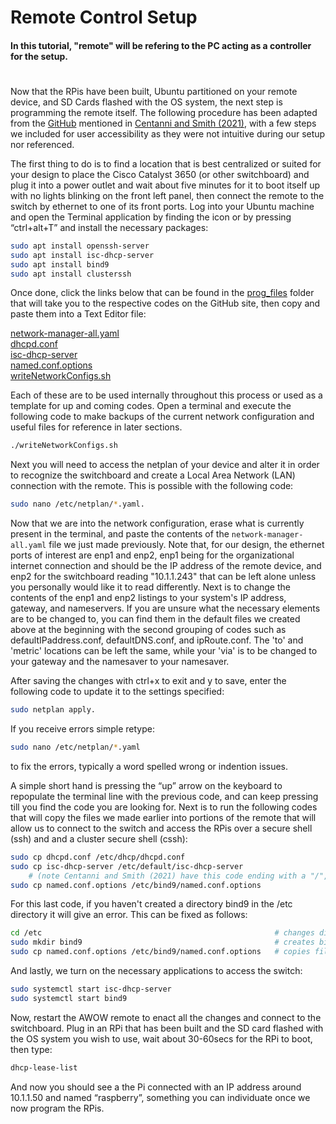 # Remote Control Setup
#### In this tutorial, "remote" will be refering to the PC acting as a controller for the setup.
#
Now that the RPis have been built, Ubuntu partitioned on your remote device, and SD Cards flashed with the OS system, the next step is programming the remote itself. The following procedure has been adapted from the [GitHub](https://github.com/alexcwsmith/PiRATeMC/tree/master/networking) mentioned in [Centanni and Smith (2021)](https://www.biorxiv.org/content/10.1101/2021.07.23.453577v2.full), with a few steps we included for user accessibility as they were not intuitive during our setup nor referenced. 


The first thing to do is to find a location that is best centralized or suited for your design to place the Cisco Catalyst 3650 (or other switchboard) and plug it into a power outlet and wait about five minutes for it to boot itself up with no lights blinking on the front left panel, then connect the remote to the switch by ethernet to one of its front ports. Log into your Ubuntu machine and open the Terminal application by finding the icon or by pressing “ctrl+alt+T” and install the necessary packages:
```bash
sudo apt install openssh-server
sudo apt install isc-dhcp-server
sudo apt install bind9
sudo apt install clusterssh
```
Once done, click the links below that can be found in the [prog_files](https://github.com/George-LabX/raspicluster/tree/main/prog_files) folder that will take you to the respective codes on the GitHub site, then copy and paste them into a Text Editor file:

[network-manager-all.yaml](https://github.com/George-LabX/raspicluster/blob/main/prog_files/network-manager-all.yaml)  
[dhcpd.conf](https://github.com/George-LabX/raspicluster/blob/main/prog_files/dhcpd.conf)  
[isc-dhcp-server](https://github.com/George-LabX/raspicluster/blob/main/prog_files/isc-dhcp-server)  
[named.conf.options](https://github.com/George-LabX/raspicluster/blob/main/prog_files/named.conf.options)  
[writeNetworkConfigs.sh](https://github.com/George-LabX/raspicluster/blob/main/prog_files/writeNetworkConfigs.sh)

Each of these are to be used internally throughout this process or used as a template for up and coming codes. Open a terminal and execute the following code to make backups of the current network configuration and useful files for reference in later sections.
```bash
./writeNetworkConfigs.sh
```
Next you will need to access the netplan of your device and alter it in order to recognize the switchboard and create a Local Area Network (LAN) connection with the remote. This is possible with the following code: 
```bash
sudo nano /etc/netplan/*.yaml. 
``` 
Now that we are into the network configuration, erase what is currently present in the terminal, and paste the contents of the ```network-manager-all.yaml``` file we just made previously. Note that, for our design, the ethernet ports of interest are enp1 and enp2, enp1 being for the organizational internet connection and should be the IP address of the remote device, and enp2 for the switchboard reading "10.1.1.243" that can be left alone unless you personally would like it to read differently. Next is to change the contents of the enp1 and enp2 listings to your system's IP address, gateway, and nameservers. If you are unsure what the necessary elements are to be changed to, you can find them in the default files we created above at the beginning with the second grouping of codes such as defaultIPaddress.conf, defaultDNS.conf, and ipRoute.conf. The 'to' and 'metric' locations can be left the same, while your 'via' is to be changed to your gateway and the namesaver to your namesaver.  

After saving the changes with ctrl+x to exit and y to save, enter the following code to update it to the settings specified: 
```bash
sudo netplan apply.  
```  
If you receive errors simple retype:
```bash
sudo nano /etc/netplan/*.yaml 
```
to fix the errors, typically a word spelled wrong or indention issues.  

A simple short hand is pressing the “up” arrow on the keyboard to repopulate the terminal line with the previous code, and can keep pressing till you find the code you are looking for.
Next is to run the following codes that will copy the files we made earlier into portions of the remote that will allow us to connect to the switch and access the RPis over a secure shell (ssh) and and a cluster secure shell (cssh):
```bash
sudo cp dhcpd.conf /etc/dhcp/dhcpd.conf
sudo cp isc-dhcp-server /etc/default/isc-dhcp-server 
    # (note Centanni and Smith (2021) have this code ending with a "/", do NOT include it or it won't run)       
sudo cp named.conf.options /etc/bind9/named.conf.options
```
For this last code, if you haven't created a directory bind9 in the /etc directory it will give an error. This can be fixed as follows:
```bash
cd /etc                                                    # changes directory to /etc
sudo mkdir bind9                                           # creates bind9 directory for you to copy file into
sudo cp named.conf.options /etc/bind9/named.conf.options   # copies file into directory
```      
And lastly, we turn on the necessary applications to access the switch:
```bash
sudo systemctl start isc-dhcp-server
sudo systemctl start bind9
```
Now, restart the AWOW remote to enact all the changes and connect to the switchboard. Plug in an RPi that has been built and the SD card flashed with the OS system you wish to use, wait about 30-60secs for the RPi to boot, then type:
```bash
dhcp-lease-list
```
And now you should see a the Pi connected with an IP address around 10.1.1.50 and named “raspberry”, something you can individuate once we now program the RPis.


